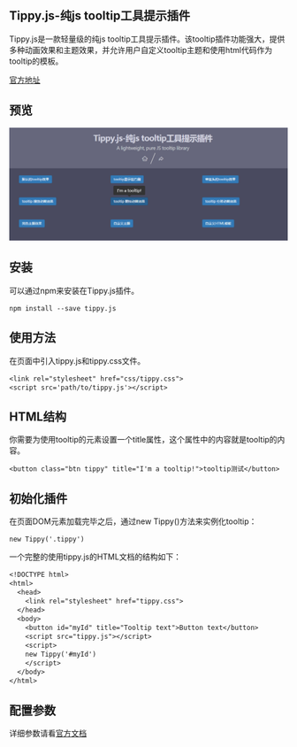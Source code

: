 Tippy.js-纯js tooltip工具提示插件
----
Tippy.js是一款轻量级的纯js tooltip工具提示插件。该tooltip插件功能强大，提供多种动画效果和主题效果，并允许用户自定义tooltip主题和使用html代码作为tooltip的模板。

[官方地址](http://www.htmleaf.com/jQuery/Tooltips/201704054439.html)
  
 ## 预览
 ![Tippy](https://github.com/WispYs/Web-Plugins/blob/master/img/tippy.png "Tippy")

 ## 安装
 可以通过npm来安装在Tippy.js插件。
 
 	npm install --save tippy.js    

 ## 使用方法
 在页面中引入tippy.js和tippy.css文件。
 	
  	<link rel="stylesheet" href="css/tippy.css">
  	<script src='path/to/tippy.js'></script>  
				
 ## HTML结构
 你需要为使用tooltip的元素设置一个title属性，这个属性中的内容就是tooltip的内容。
 
  	<button class="btn tippy" title="I'm a tooltip!">tooltip测试</button> 

 ## 初始化插件
 在页面DOM元素加载完毕之后，通过new Tippy()方法来实例化tooltip：
 	
	new Tippy('.tippy') 
 一个完整的使用tippy.js的HTML文档的结构如下：
 
  	<!DOCTYPE html>
	<html>
	  <head>
		<link rel="stylesheet" href="tippy.css">
	  </head>
	  <body>
		<button id="myId" title="Tooltip text">Button text</button>
		<script src="tippy.js"></script>
		<script>
		new Tippy('#myId')
		</script>
	  </body>
	</html>
 ## 配置参数
 详细参数请看[官方文档](http://www.htmleaf.com/jQuery/Tooltips/201704054439.html)
